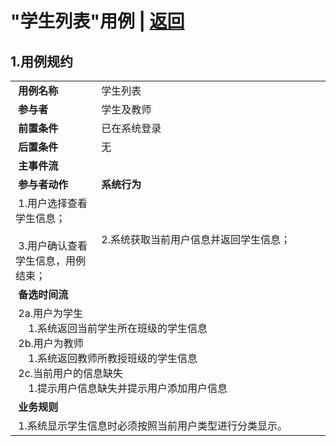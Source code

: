 # "学生列表"用例 | [返回](../README.md#6)

## 1.用例规约

<table>
    <tr>
        <td width="150"> <b>&nbsp;用例名称</b></td>
        <td colspan="2" width="700">&nbsp;学生列表</td>
    </tr>
    <tr>
        <td width="150"> <b>&nbsp;参与者</b></td>
        <td colspan="2" width="700">&nbsp;学生及教师</td>
    </tr>
    <tr>
        <td width="150"> <b>&nbsp;前置条件</b></td>
        <td colspan="2" width="700">&nbsp;已在系统登录</td>
    </tr>
    <tr>
        <td width="150"> <b>&nbsp;后置条件</b></td>
        <td colspan="2" width="700">&nbsp;无</td>
    </tr>
    <tr>
        <td colspan="3" width="200"> <b>&nbsp;主事件流</b></td>
    </tr>
    <tr>
        <td colspan="2" width="180"> <b>&nbsp;参与者动作</b></td>
        <td width="410"> <b>&nbsp;系统行为</b></td>
    </tr>
    <tr>
        <td colspan="2" width="180">
            <span>&nbsp;1.用户选择查看学生信息；</span>
            <br>
            <span>&nbsp;</span>
            <br>
            <span>&nbsp;3.用户确认查看学生信息，用例结束；</span>
        </td>
        <td width="480">
            <span>&nbsp;</span>
            <br>
            <span>&nbsp;2.系统获取当前用户信息并返回学生信息；</span>
            <br>
            <span>&nbsp;</span>
        </td>
    </tr>
    <tr>
        <td colspan="3" width="200"> <b>&nbsp;备选时间流</b></td>
    </tr>
    <tr>
        <td colspan="3" width="200">
            <span>&nbsp;2a.用户为学生</span>
            <br>
            <span>&nbsp;&emsp;1.系统返回当前学生所在班级的学生信息</span>
            <br>
            <span>&nbsp;2b.用户为教师</span>
            <br>
            <span>&nbsp;&emsp;1.系统返回教师所教授班级的学生信息</span>
            <br>
            <span>&nbsp;2c.当前用户的信息缺失</span>
            <br>
            <span>&nbsp;&emsp;1.提示用户信息缺失并提示用户添加用户信息</span>
        </td>
    </tr>
    <tr>
        <td colspan="3" width="200"> <b>&nbsp;业务规则</b></td>
    </tr>
    <tr>
        <td colspan="3" width="200">
            <span>&nbsp;1.系统显示学生信息时必须按照当前用户类型进行分类显示。</span>
        </td>
    </tr>
</table>